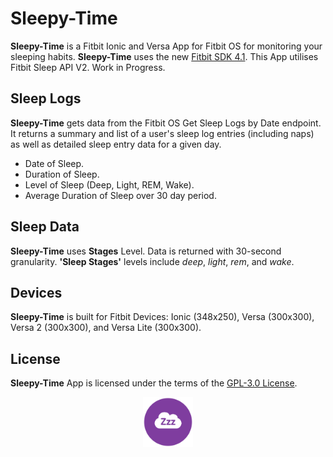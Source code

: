 # Sleepy-Time
**Sleepy-Time** is a Fitbit Ionic and Versa App for Fitbit OS for monitoring your sleeping habits. **Sleepy-Time** uses the new [Fitbit SDK 4.1](https://github.com/Fitbit). This App utilises Fitbit Sleep API V2. Work in Progress.

## Sleep Logs
**Sleepy-Time** gets data from the Fitbit OS Get Sleep Logs by Date endpoint. It returns a summary and list of a user's sleep log entries (including naps) as well as detailed sleep entry data for a given day.

* Date of Sleep.
* Duration of Sleep.
* Level of Sleep (Deep, Light, REM, Wake).
* Average Duration of Sleep over 30 day period.

## Sleep Data
**Sleepy-Time** uses **Stages** Level. Data is returned with 30-second granularity. **'Sleep Stages'** levels include *deep*, *light*, *rem*, and *wake*.

## Devices
**Sleepy-Time** is built for Fitbit Devices: Ionic (348x250), Versa (300x300), Versa 2 (300x300), and Versa Lite (300x300).

## License
**Sleepy-Time** App is licensed under the terms of the [GPL-3.0 License](/LICENSE). 

<p align="middle">
<img width="80" height="80" src=logo.png>
</p>
